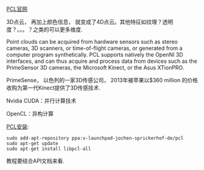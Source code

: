 [PCL官网](http://pointclouds.org/)

3D点云， 再加上颜色信息， 就变成了4D点云。其他特征如纹理？透明度？。。。？之类的可以更多维度.

Point clouds can be acquired from hardware sensors such as stereo cameras, 3D scanners, or time-of-flight cameras, or generated from a computer program synthetically. PCL supports natively the OpenNI 3D interfaces, and can thus acquire and process data from devices such as the PrimeSensor 3D cameras, the Microsoft Kinect, or the Asus XTionPRO.

PrimeSense， 以色列的一家3D传感公司， 2013年被苹果以$360 million 的价格收购为第一代Kinect提供了3D传感技术.

Nvidia CUDA：并行计算技术

OpenCL：异构计算

[PCL安装](http://pointclouds.org/downloads/linux.html):

```
sudo add-apt-repository ppa:v-launchpad-jochen-sprickerhof-de/pcl
sudo apt-get update
sudo apt-get install libpcl-all
```

教程要结合API文档来看.



